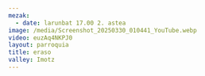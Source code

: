 ```yaml
---
mezak:
  - date: larunbat 17.00 2. astea
image: /media/Screenshot_20250330_010441_YouTube.webp
video: euzAq4NKPJ0
layout: parroquia
title: eraso
valley: Imotz
---
```

